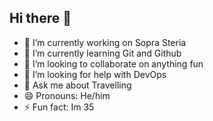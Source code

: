 ## Hi there 👋
- 🔭 I’m currently working on Sopra Steria
- 🌱 I’m currently learning Git and Github
- 👯 I’m looking to collaborate on anything fun 
- 🤔 I’m looking for help with DevOps
- 💬 Ask me about Travelling
- 😄 Pronouns: He/him
- ⚡ Fun fact: Im 35
  
<!--
**spider89/spider89** is a ✨ _special_ ✨ repository because its `README.md` (this file) appears on your GitHub profile.
-->

